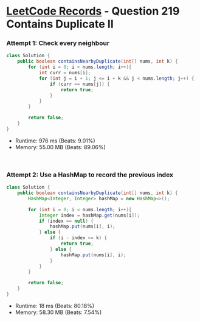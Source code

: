 # [LeetCode Records](../README.md) - Question 219 Contains Duplicate II

### Attempt 1: Check every neighbour
```java
class Solution {
    public boolean containsNearbyDuplicate(int[] nums, int k) {
        for (int i = 0; i < nums.length; i++){
            int curr = nums[i];
            for (int j = i + 1; j <= i + k && j < nums.length; j++) {
                if (curr == nums[j]) {
                    return true;
                }
            }
        }

        return false;
    }
}
```
- Runtime: 976 ms (Beats: 9.01%)
- Memory: 55.00 MB (Beats: 89.06%)

<br>

### Attempt 2: Use a HashMap to record the previous index
```java
class Solution {
    public boolean containsNearbyDuplicate(int[] nums, int k) {
        HashMap<Integer, Integer> hashMap = new HashMap<>();

        for (int i = 0; i < nums.length; i++){
            Integer index = hashMap.get(nums[i]);
            if (index == null) {
                hashMap.put(nums[i], i);
            } else {
                if (i - index <= k) {
                    return true;
                } else {
                    hashMap.put(nums[i], i);
                }
            }
        }

        return false;
    }
}
```
- Runtime: 18 ms (Beats: 80.18%)
- Memory: 58.30 MB (Beats: 7.54%)

<br>
